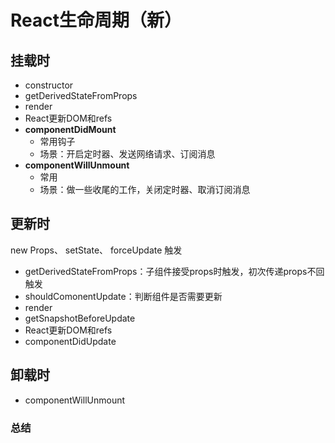 # React生命周期（新）

## 挂载时
- constructor
- getDerivedStateFromProps
- render
- React更新DOM和refs
- **componentDidMount**
  - 常用钩子
  - 场景：开启定时器、发送网络请求、订阅消息
- **componentWillUnmount**
  - 常用
  - 场景：做一些收尾的工作，关闭定时器、取消订阅消息

## 更新时

new Props、 setState、 forceUpdate 触发

- getDerivedStateFromProps：子组件接受props时触发，初次传递props不回触发
- shouldComonentUpdate：判断组件是否需要更新
- render
- getSnapshotBeforeUpdate
- React更新DOM和refs
- componentDidUpdate

## 卸载时

- componentWillUnmount

### 总结

